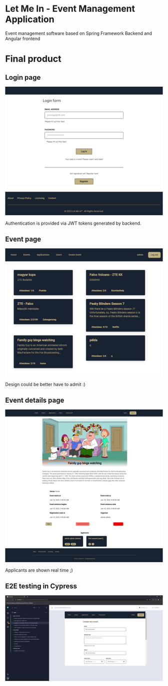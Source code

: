 # Let Me In - Event Management Application
Event management software based on Spring Framework Backend and Angular frontend

# Final product

## Login page

![img.png](img.png)

Authentication is provided via JWT tokens generated by backend.

## Event page

![img_2.png](img_2.png)

Design could be better have to admit :)

## Event details page

![img_3.png](img_3.png)

Applicants are shown real time ;)

## E2E testing in Cypress

![img_4.png](img_4.png)